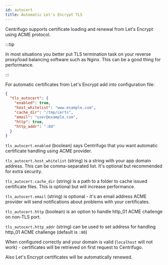 ```yaml
---
id: autocert
title: Automatic Let's Encrypt TLS
---
```


Centrifugo supports certificate loading and renewal from Let's Encrypt using ACME protocol.

:::tip

In most situations you better put TLS termination task on your reverse proxy/load balancing software such as Nginx. This can be a good thing for performance.

:::

For automatic certificates from Let's Encrypt add into configuration file:

```json title="config.json"
{
  "tls_autocert": {
    "enabled": true,
    "host_whitelist": "www.example.com",
    "cache_dir": "/tmp/certs",
    "email": "user@example.com",
    "http": true,
    "http_addr": ":80"
  }
}
```

`tls_autocert.enabled` (boolean) says Centrifugo that you want automatic certificate handling using ACME provider.

`tls_autocert.host_whitelist` (string) is a string with your app domain address. This can be comma-separated
list. It's optional but recommended for extra security.

`tls_autocert.cache_dir` (string) is a path to a folder to cache issued certificate files. This is optional
but will increase performance.

`tls_autocert.email` (string) is optional - it's an email address ACME provider will send notifications
about problems with your certificates.

`tls_autocert.http` (boolean) is an option to handle http_01 ACME challenge on non-TLS port.

`tls_autocert.http_addr` (string) can be used to set address for handling http_01 ACME challenge (default is `:80`)

When configured correctly and your domain is valid (`localhost` will not work) - certificates
will be retrieved on first request to Centrifugo.

Also Let's Encrypt certificates will be automatically renewed.
